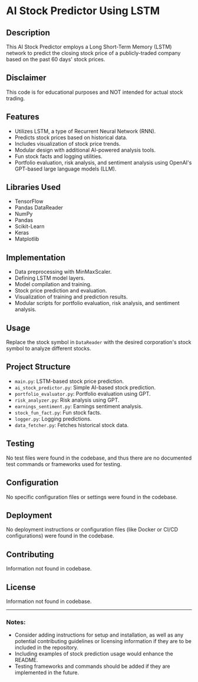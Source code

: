 # AI Stock Predictor Using LSTM

## Description
This AI Stock Predictor employs a Long Short-Term Memory (LSTM) network to predict the closing stock price of a publicly-traded company based on the past 60 days' stock prices.

## Disclaimer
This code is for educational purposes and NOT intended for actual stock trading.

## Features
- Utilizes LSTM, a type of Recurrent Neural Network (RNN).
- Predicts stock prices based on historical data.
- Includes visualization of stock price trends.
- Modular design with additional AI-powered analysis tools.
- Fun stock facts and logging utilities.
- Portfolio evaluation, risk analysis, and sentiment analysis using OpenAI's GPT-based large language models (LLM).

## Libraries Used
- TensorFlow
- Pandas DataReader
- NumPy
- Pandas
- Scikit-Learn
- Keras
- Matplotlib

## Implementation
- Data preprocessing with MinMaxScaler.
- Defining LSTM model layers.
- Model compilation and training.
- Stock price prediction and evaluation.
- Visualization of training and prediction results.
- Modular scripts for portfolio evaluation, risk analysis, and sentiment analysis.

## Usage
Replace the stock symbol in `DataReader` with the desired corporation's stock symbol to analyze different stocks.

## Project Structure
- `main.py`: LSTM-based stock price prediction.
- `ai_stock_predictor.py`: Simple AI-based stock prediction.
- `portfolio_evaluator.py`: Portfolio evaluation using GPT.
- `risk_analyzer.py`: Risk analysis using GPT.
- `earnings_sentiment.py`: Earnings sentiment analysis.
- `stock_fun_fact.py`: Fun stock facts.
- `logger.py`: Logging predictions.
- `data_fetcher.py`: Fetches historical stock data.

## Testing
No test files were found in the codebase, and thus there are no documented test commands or frameworks used for testing.

## Configuration
No specific configuration files or settings were found in the codebase. 

## Deployment
No deployment instructions or configuration files (like Docker or CI/CD configurations) were found in the codebase.

## Contributing
Information not found in codebase.

## License
Information not found in codebase.

---

### Notes:
- Consider adding instructions for setup and installation, as well as any potential contributing guidelines or licensing information if they are to be included in the repository.
- Including examples of stock prediction usage would enhance the README.
- Testing frameworks and commands should be added if they are implemented in the future.